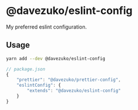 # @davezuko/eslint-config

My preferred eslint configuration.

## Usage

```sh
yarn add --dev @davezuko/eslint-config
```

```js
// package.json
{
    "prettier": "@davezuko/prettier-config",
    "eslintConfig": {
        "extends": "@davezuko/eslint-config"
    }
}
```
